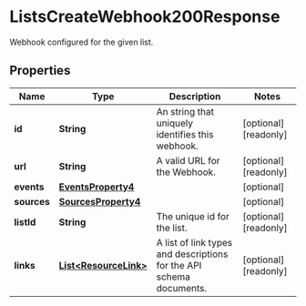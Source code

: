 

# ListsCreateWebhook200Response

Webhook configured for the given list.

## Properties

| Name | Type | Description | Notes |
|------------ | ------------- | ------------- | -------------|
|**id** | **String** | An string that uniquely identifies this webhook. |  [optional] [readonly] |
|**url** | **String** | A valid URL for the Webhook. |  [optional] [readonly] |
|**events** | [**EventsProperty4**](EventsProperty4.md) |  |  [optional] |
|**sources** | [**SourcesProperty4**](SourcesProperty4.md) |  |  [optional] |
|**listId** | **String** | The unique id for the list. |  [optional] [readonly] |
|**links** | [**List&lt;ResourceLink&gt;**](ResourceLink.md) | A list of link types and descriptions for the API schema documents. |  [optional] [readonly] |



